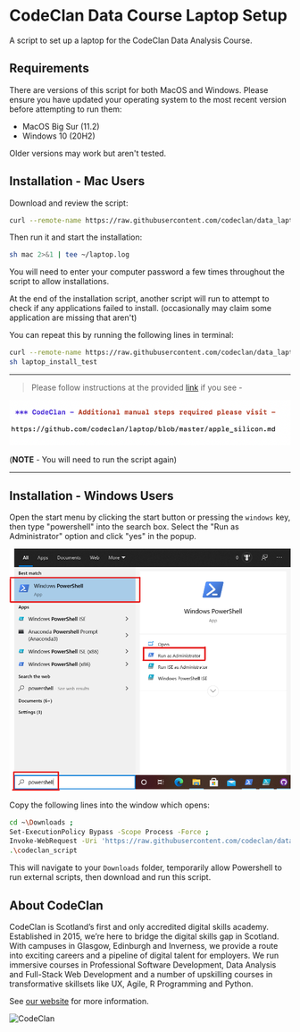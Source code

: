 # CodeClan Data Course Laptop Setup

A script to set up a laptop for the CodeClan Data Analysis Course.

## Requirements

There are versions of this script for both MacOS and Windows. Please ensure you have updated your operating system to the most recent version before attempting to run them: 

* MacOS Big Sur (11.2)
* Windows 10 (20H2)

Older versions may work but aren't tested.

## Installation - Mac Users

Download and review the script:

```sh
curl --remote-name https://raw.githubusercontent.com/codeclan/data_laptop_script/master/mac
```

Then run it and start the installation:

```sh
sh mac 2>&1 | tee ~/laptop.log
```

You will need to enter your computer password a few times throughout the script to allow installations.

At the end of the installation script, another script will run to attempt to check if any applications failed to install. (occasionally may claim some application are missing that aren't)

You can repeat this by running the following lines in terminal:

```sh
curl --remote-name https://raw.githubusercontent.com/codeclan/data_laptop_script/master/laptop_install_test
sh laptop_install_test
```

--- 
> Please follow instructions at the provided [link](apple_silicon.md) if you see -


![Terminal](images/terminal_msg.png)

(**NOTE** - You will need to run the script again)

---

## Installation - Windows Users

Open the start menu by clicking the start button or pressing the `windows` key, then type "powershell" into the search box. Select the "Run as Administrator" option and click "yes" in the popup.

![Opening powershell](images/powershell_search.png)

Copy the following lines into the window which opens:

```sh
cd ~\Downloads ;
Set-ExecutionPolicy Bypass -Scope Process -Force ;
Invoke-WebRequest -Uri 'https://raw.githubusercontent.com/codeclan/data_laptop_script/master/windows.ps1' -OutFile '.\codeclan_script' ;
.\codeclan_script
```

This will navigate to your `Downloads` folder, temporarily allow Powershell to run external scripts, then download and run this script.

## About CodeClan

CodeClan is Scotland’s first and only accredited digital skills academy. Established in 2015, we’re here to bridge the digital skills gap in Scotland. With campuses in Glasgow, Edinburgh and Inverness, we provide a route into exciting careers and a pipeline of digital talent for employers. We run immersive courses in Professional Software Development, Data Analysis and Full-Stack Web Development and a number of upskilling courses in transformative skillsets like UX, Agile, R Programming and Python.

See [our website](https://codeclan.com) for more information.

![CodeClan](https://codeclan.com/wp-content/uploads/2019/06/Logo-Side.png)
